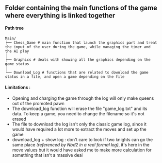 ## Folder containing the main functions of the game where everything is linked together

#### Path tree
```
Main/
├── Chess_Game # main function that launch the graphics part and treat the input of the user during the game, while managing the timer and the AI play 
│
├── Graphics # deals with showing all the graphics depending on the game status
│
└── Download_Log # functions that are related to download the game status in a file, and open a game depending on the file   
```


#### Limitations : 
* Opening and charging the game through the log will only make queens out of the promoted pawn
* The download_log function will erase the file "game_log.txt" and its data. To keep a game, you need to change the filename so it's not erased 
* The file to download the log isn't only the classic game log, since it would have required a lot more to extract the moves and set up the game 
* download_log + show log : don't care to look if two knights can go the same place _(referenced by Nbd2 in a real formal log)_, it's here in the move values but it would have asked me to make more calculation for something that isn't a massive deal